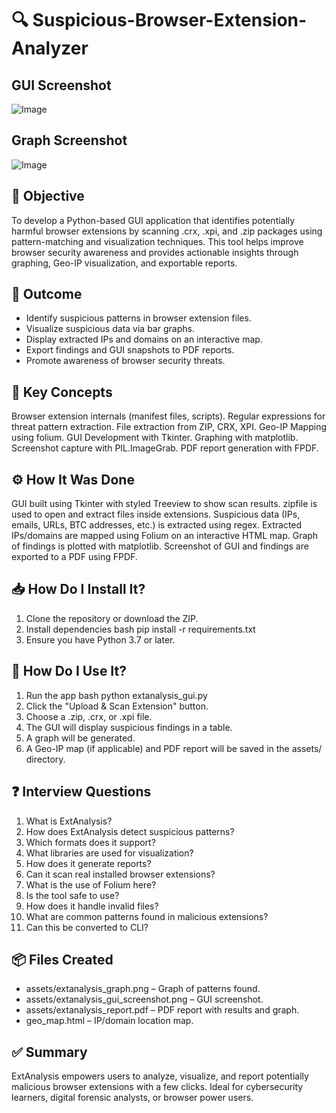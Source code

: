 # 🔍 Suspicious-Browser-Extension-Analyzer
## GUI Screenshot
![Image](https://github.com/user-attachments/assets/fb017ec3-1ea7-48b4-9ff3-9d516620c501)

## Graph Screenshot
![Image](https://github.com/user-attachments/assets/1e3d3851-6b0d-4ceb-87c2-627fdffdd122)

## 🧠 Objective
To develop a Python-based GUI application that identifies potentially harmful browser extensions by scanning .crx, .xpi, and .zip packages using pattern-matching and visualization techniques. This tool helps improve browser security awareness and provides actionable insights through graphing, Geo-IP visualization, and exportable reports.

## 🎯 Outcome
- Identify suspicious patterns in browser extension files.
- Visualize suspicious data via bar graphs.
- Display extracted IPs and domains on an interactive map.
- Export findings and GUI snapshots to PDF reports.
- Promote awareness of browser security threats.

## 🔑 Key Concepts
Browser extension internals (manifest files, scripts).
Regular expressions for threat pattern extraction.
File extraction from ZIP, CRX, XPI.
Geo-IP Mapping using folium.
GUI Development with Tkinter.
Graphing with matplotlib.
Screenshot capture with PIL.ImageGrab.
PDF report generation with FPDF.

## ⚙️ How It Was Done
GUI built using Tkinter with styled Treeview to show scan results.
zipfile is used to open and extract files inside extensions.
Suspicious data (IPs, emails, URLs, BTC addresses, etc.) is extracted using regex.
Extracted IPs/domains are mapped using Folium on an interactive HTML map.
Graph of findings is plotted with matplotlib.
Screenshot of GUI and findings are exported to a PDF using FPDF.

## 📥 How Do I Install It?
1. Clone the repository or download the ZIP.
2. Install dependencies
bash
pip install -r requirements.txt
3. Ensure you have Python 3.7 or later.

## 🚀 How Do I Use It?
1. Run the app
bash
python extanalysis_gui.py
2. Click the "Upload & Scan Extension" button.
3. Choose a .zip, .crx, or .xpi file.
4. The GUI will display suspicious findings in a table.
5. A graph will be generated.
6. A Geo-IP map (if applicable) and PDF report will be saved in the assets/ directory.

## ❓ Interview Questions 
1. What is ExtAnalysis?
2. How does ExtAnalysis detect suspicious patterns?
3. Which formats does it support?
4. What libraries are used for visualization?
5. How does it generate reports?
6. Can it scan real installed browser extensions?
7. What is the use of Folium here?
8. Is the tool safe to use?
9. How does it handle invalid files?
10. What are common patterns found in malicious extensions?
11. Can this be converted to CLI?

## 📦 Files Created
- assets/extanalysis_graph.png – Graph of patterns found.
- assets/extanalysis_gui_screenshot.png – GUI screenshot.
- assets/extanalysis_report.pdf – PDF report with results and graph.
- geo_map.html – IP/domain location map.

## ✅ Summary
ExtAnalysis empowers users to analyze, visualize, and report potentially malicious browser extensions with a few clicks. Ideal for cybersecurity learners, digital forensic analysts, or browser power users.


